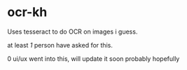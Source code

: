 # ocr-kh

Uses tesseract to do OCR on images i guess.

at least *1* person have asked for this.

0 ui/ux went into this, will update it soon probably hopefully